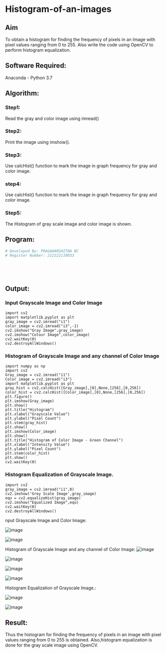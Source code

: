 # Histogram-of-an-images
## Aim
To obtain a histogram for finding the frequency of pixels in an Image with pixel values ranging from 0 to 255. Also write the code using OpenCV to perform histogram equalization.

## Software Required:
Anaconda - Python 3.7

## Algorithm:
### Step1:
Read the gray and color image using imread()

### Step2:
Print the image using imshow().



### Step3:
Use calcHist() function to mark the image in graph frequency for gray and color image.

### step4:
Use calcHist() function to mark the image in graph frequency for gray and color image.

### Step5:
The Histogram of gray scale image and color image is shown.


## Program:
```python
# Developed By: PRAGAHARSHITHA NC
# Register Number: 212222110033






```
## Output:
### Input Grayscale Image and Color Image
```
import cv2
import matplotlib.pyplot as plt
gray_image = cv2.imread("i1")
color_image = cv2.imread("i3",-1)
cv2.imshow("Gray Image",gray_image)
cv2.imshow("Colour Image",color_image)
cv2.waitKey(0)
cv2.destroyAllWindows()
```

### Histogram of Grayscale Image and any channel of Color Image

```
import numpy as np
import cv2
Gray_image = cv2.imread("i1")
Color_image = cv2.imread("i3")
import matplotlib.pyplot as plt
gray_hist = cv2.calcHist([Gray_image],[0],None,[256],[0,256])
color_hist = cv2.calcHist([Color_image],[0],None,[256],[0,256])
plt.figure()
plt.imshow(Gray_image)
plt.show()
plt.title("Histogram")
plt.xlabel("Grayscale Value")
plt.ylabel("Pixel Count")
plt.stem(gray_hist)
plt.show()
plt.imshow(Color_image)
plt.show()
plt.title("Histogram of Color Image - Green Channel")
plt.xlabel("Intensity Value")
plt.ylabel("Pixel Count")
plt.stem(color_hist)
plt.show()
cv2.waitKey(0)
```

### Histogram Equalization of Grayscale Image.

```
import cv2
gray_image = cv2.imread("i1",0)
cv2.imshow('Grey Scale Image',gray_image)
equ = cv2.equalizeHist(gray_image)
cv2.imshow("Equalized Image",equ)
cv2.waitKey(0)
cv2.destroyAllWindows()
```
nput Grayscale Image and Color Image:

![image](https://github.com/pragachellapillai/Histogram-of-an-images/assets/148254952/6b460be0-e87e-4930-9953-02d678e8f49c)

![image](https://github.com/pragachellapillai/Histogram-of-an-images/assets/148254952/a83b5b7e-39a9-4468-9138-5a2bb1f3d385)

Histogram of Grayscale Image and any channel of Color Image:
![image](https://github.com/pragachellapillai/Histogram-of-an-images/assets/148254952/81f0e0e6-8d5a-46a0-8928-16d21b8cf175)

![image](https://github.com/pragachellapillai/Histogram-of-an-images/assets/148254952/651e6f1c-d25a-4c07-ad39-aae21d2c5d1b)

![image](https://github.com/pragachellapillai/Histogram-of-an-images/assets/148254952/1f3793b1-459f-4090-bad2-707f3a592bfa)

![image](https://github.com/pragachellapillai/Histogram-of-an-images/assets/148254952/804dd57e-1d15-4061-92ed-90b1124de3c4)

Histogram Equalization of Grayscale Image.:

![image](https://github.com/pragachellapillai/Histogram-of-an-images/assets/148254952/43ed4fae-bc9b-4069-8b52-102325aa9336)

![image](https://github.com/pragachellapillai/Histogram-of-an-images/assets/148254952/f98da5cd-8837-4da3-b61b-caf7d9740eba)

## Result: 
Thus the histogram for finding the frequency of pixels in an image with pixel values ranging from 0 to 255 is obtained. Also,histogram equalization is done for the gray scale image using OpenCV.
